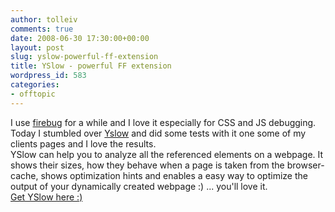 ```yaml
---
author: tolleiv
comments: true
date: 2008-06-30 17:30:00+00:00
layout: post
slug: yslow-powerful-ff-extension
title: YSlow - powerful FF extension
wordpress_id: 583
categories:
- offtopic
---
```


I use [firebug](http://www.getfirebug.com/) for a while and I love it especially for CSS and JS debugging. Today I stumbled over [Yslow](http://developer.yahoo.com/yslow/) and did some tests with it one some of my clients pages and I love the results.  
YSlow can help you to analyze all the referenced elements on a webpage. It shows their sizes, how they behave when a page is taken from the browser-cache, shows optimization hints and enables a easy way to optimize the output of your dynamically created webpage :) ... you'll love it.  
[Get YSlow here :)](http://developer.yahoo.com/yslow/)  

